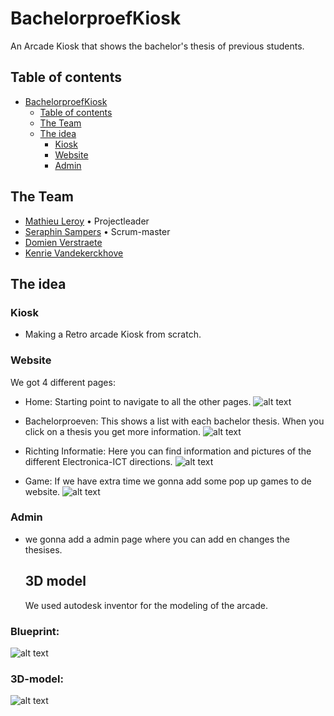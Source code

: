 # BachelorproefKiosk

An Arcade Kiosk that shows the bachelor's thesis of previous students.
 
 
## Table of contents

- [BachelorproefKiosk](#BachelorproefKiosk)
  - [Table of contents](#table-of-contents)
  - [The Team](#the-team)
  - [The idea](#the-idea)
    - [Kiosk](#Kiosk)
    - [Website](#Website)
    - [Admin](#Admin)


## The Team

- [Mathieu Leroy](https://github.com/MathieuLeroy2) • Projectleader
- [Seraphin Sampers](https://github.com/SampersS) • Scrum-master
- [Domien Verstraete](https://github.com/Belgianwafflecorp)
- [Kenrie Vandekerckhove](https://github.com/SimonStnn)

## The idea

### Kiosk

- Making a Retro arcade Kiosk from scratch.

### Website

We got 4 different pages:

- Home:
  Starting point to navigate to all the other pages.
  ![alt text](./screenshots/menu_home.png)

- Bachelorproeven:
 This shows a list with each bachelor thesis. When you click on a thesis you get more information.
 ![alt text](./screenshots/bachelorproeven.png)

- Richting Informatie:
 Here you can find information and pictures of the different Electronica-ICT directions.
 ![alt text](./screenshots/richting.png)

- Game:
 If we have extra time we gonna add some pop up games to de website.
 ![alt text](./screenshots/Schermafbeelding%202024-04-24%20154005.png)

### Admin

- we gonna add a admin page where you can add en changes the thesises.

  ## 3D model
  We used autodesk inventor for the modeling of the arcade.

### Blueprint:
  ![alt text](/autodesk/arcade%20blueprint%202.0.png)

  ### 3D-model:
  ![alt text](/autodesk/Schermafbeelding%202024-04-22%20093614.png)



  
